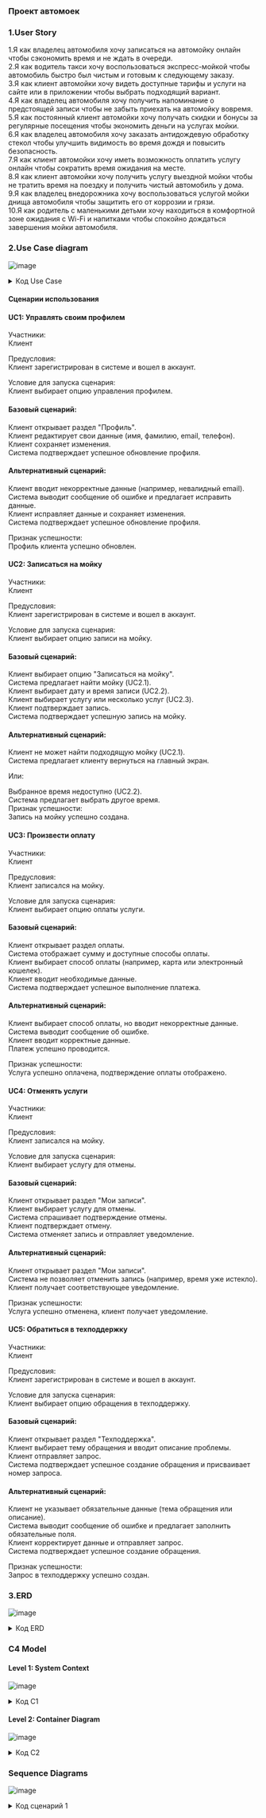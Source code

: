 ### Проект автомоек

### 1.User Story
1.Я как владелец автомобиля хочу записаться на автомойку онлайн чтобы сэкономить время и не ждать в очереди. <br>
2.Я как водитель такси хочу воспользоваться экспресс-мойкой чтобы автомобиль быстро был чистым и готовым к следующему заказу.<br>
3.Я как клиент автомойки хочу видеть доступные тарифы и услуги на сайте или в приложении чтобы выбрать подходящий вариант.<br>
4.Я как владелец автомобиля хочу получить напоминание о предстоящей записи чтобы не забыть приехать на автомойку вовремя.<br>
5.Я как постоянный клиент автомойки хочу получать скидки и бонусы за регулярные посещения чтобы экономить деньги на услугах мойки.<br>
6.Я как владелец автомобиля хочу заказать антидождевую обработку стекол чтобы улучшить видимость во время дождя и повысить безопасность.<br>
7.Я как клиент автомойки хочу иметь возможность оплатить услугу онлайн чтобы сократить время ожидания на месте.<br>
8.Я как клиент автомойки хочу получить услугу выездной мойки чтобы не тратить время на поездку и получить чистый автомобиль у дома.<br>
9.Я как владелец внедорожника хочу воспользоваться услугой мойки днища автомобиля чтобы защитить его от коррозии и грязи.<br>
10.Я как родитель с маленькими детьми хочу находиться в комфортной зоне ожидания с Wi-Fi и напитками чтобы спокойно дождаться завершения мойки автомобиля.<br>

### 2.Use Case diagram
![image](https://github.com/user-attachments/assets/86c565aa-c5e8-41dd-a50d-85f59ed5c317)


<details>
  <summary>Код Use Case</summary>
  
```plantuml

@startuml
left to right direction
actor "Клиент" as client

rectangle  Мойка.ру  {
  usecase "UC1:Управлять своим профилем" as UC1
  usecase "UC2:Записаться на мойку" as UC2
  usecase "UC2.1:Найти мойку" as UC2.1
  usecase "UC2.2:Выбрать дату и время" as UC2.2
  usecase "UC2.3:Выбрать услугу" as UC2.3
  usecase "UC3:Произвести оплату" as UC3
  usecase "UC4:Отменять услуги" as UC4
  usecase "UC5:Обратиться в техподдержку" as UC5
  
}
client --> UC1
client --> UC2
UC2 --> UC2.1:(include)
UC2 --> UC2.2:(include)
UC2 --> UC2.3:(include)
client --> UC3
client --> UC4
client --> UC5

@enduml
```

</details>

#### Сценарии использования

#### UC1: Управлять своим профилем
Участники:<br>
Клиент<br>

Предусловия:<br>
Клиент зарегистрирован в системе и вошел в аккаунт.<br>

Условие для запуска сценария:<br>
Клиент выбирает опцию управления профилем.<br>

#### Базовый сценарий:<br>
Клиент открывает раздел "Профиль".<br>
Клиент редактирует свои данные (имя, фамилию, email, телефон).<br>
Клиент сохраняет изменения.<br>
Система подтверждает успешное обновление профиля.<br>

#### Альтернативный сценарий:<br>
Клиент вводит некорректные данные (например, невалидный email).<br>
Система выводит сообщение об ошибке и предлагает исправить данные.<br>
Клиент исправляет данные и сохраняет изменения.<br>
Система подтверждает успешное обновление профиля.<br>

Признак успешности:<br>
Профиль клиента успешно обновлен.<br>

#### UC2: Записаться на мойку<br>
Участники:<br>
Клиент<br>

Предусловия:<br>
Клиент зарегистрирован в системе и вошел в аккаунт.<br>

Условие для запуска сценария:<br>
Клиент выбирает опцию записи на мойку.<br>

#### Базовый сценарий:<br>
Клиент выбирает опцию "Записаться на мойку".<br>
Система предлагает найти мойку (UC2.1).<br>
Клиент выбирает дату и время записи (UC2.2).<br>
Клиент выбирает услугу или несколько услуг (UC2.3).<br>
Клиент подтверждает запись.<br>
Система подтверждает успешную запись на мойку.<br>

#### Альтернативный сценарий:<br>
Клиент не может найти подходящую мойку (UC2.1).<br>
Система предлагает клиенту вернуться на главный экран.<br>

Или:<br>

Выбранное время недоступно (UC2.2).<br>
Система предлагает выбрать другое время.<br>
Признак успешности:<br>
Запись на мойку успешно создана.<br>

#### UC3: Произвести оплату<br>
Участники:<br>
Клиент<br>

Предусловия:<br>
Клиент записался на мойку.<br>

Условие для запуска сценария:<br>
Клиент выбирает опцию оплаты услуги.<br>

#### Базовый сценарий:<br>
Клиент открывает раздел оплаты.<br>
Система отображает сумму и доступные способы оплаты.<br>
Клиент выбирает способ оплаты (например, карта или электронный кошелек).<br>
Клиент вводит необходимые данные.<br>
Система подтверждает успешное выполнение платежа.<br>

#### Альтернативный сценарий:<br>
Клиент выбирает способ оплаты, но вводит некорректные данные.<br>
Система выводит сообщение об ошибке.<br>
Клиент вводит корректные данные.<br>
Платеж успешно проводится.<br>

Признак успешности:<br>
Услуга успешно оплачена, подтверждение оплаты отображено.<br>

#### UC4: Отменять услуги<br>
Участники:<br>
Клиент<br>

Предусловия:<br>
Клиент записался на мойку.<br>

Условие для запуска сценария:<br>
Клиент выбирает услугу для отмены.<br>

#### Базовый сценарий:<br>
Клиент открывает раздел "Мои записи".<br>
Клиент выбирает услугу для отмены.<br>
Система спрашивает подтверждение отмены.<br>
Клиент подтверждает отмену.<br>
Система отменяет запись и отправляет уведомление.<br>

#### Альтернативный сценарий:<br>
Клиент открывает раздел "Мои записи".<br>
Система не позволяет отменить запись (например, время уже истекло).<br>
Клиент получает соответствующее уведомление.<br>

Признак успешности:<br>
Услуга успешно отменена, клиент получает уведомление.<br>

#### UC5: Обратиться в техподдержку<br>
Участники:<br>
Клиент<br>

Предусловия:<br>
Клиент зарегистрирован в системе и вошел в аккаунт.<br>

Условие для запуска сценария:<br>
Клиент выбирает опцию обращения в техподдержку.<br>

#### Базовый сценарий:<br>
Клиент открывает раздел "Техподдержка".<br>
Клиент выбирает тему обращения и вводит описание проблемы.<br>
Клиент отправляет запрос.<br>
Система подтверждает успешное создание обращения и присваивает номер запроса.<br>

#### Альтернативный сценарий:<br>
Клиент не указывает обязательные данные (тема обращения или описание).<br>
Система выводит сообщение об ошибке и предлагает заполнить обязательные поля.<br>
Клиент корректирует данные и отправляет запрос.<br>
Система подтверждает успешное создание обращения.<br>

Признак успешности:<br>
Запрос в техподдержку успешно создан.<br>

### 3.ERD
![image](https://github.com/user-attachments/assets/f82b4368-7d8c-4fe9-9a8f-8bc74ad0b688)


<details>
  <summary>Код ERD</summary>
  
```plaintext

Table Client {
  client_id int [pk]
  first_name varchar
  last_name varchar
  email varchar
  phone varchar
  password varchar
}

Table Profile {
  profile_id int [pk]
  client_id int [ref: > Client.client_id]
  created_at datetime
  updated_at datetime
}

Table CarWash {
  car_wash_id int [pk]
  name varchar
  address varchar
  rating float
  contact_phone varchar
}

Table Service {
  service_id int [pk]
  service_name varchar
  description text
  price decimal
  duration int
}

Table Booking {
  booking_id int [pk]
  client_id int [ref: > Client.client_id]
  car_wash_id int [ref: > CarWash.car_wash_id]
  booking_datetime datetime
  status varchar
  total_price decimal
}

Table SelectedServices {
  booking_id int [ref: > Booking.booking_id]
  service_id int [ref: > Service.service_id]
  quantity int
}

Table Payment {
  payment_id int [pk]
  booking_id int [ref: > Booking.booking_id]
  payment_datetime datetime
  amount decimal
  payment_status varchar
  payment_method varchar
}

Table Support {
  support_id int [pk]
  client_id int [ref: > Client.client_id]
  request_topic varchar
  issue_description text
  created_at datetime
  request_status varchar
}

```

</details>

### C4 Model

#### Level 1: System Context
![image](https://github.com/user-attachments/assets/6f2c9eda-f314-4478-a717-bbd1980ab585)

<details>
  <summary>Код C1</summary>
  
```plaintext

@startuml
!include https://raw.githubusercontent.com/plantuml-stdlib/C4-PlantUML/master/C4_Context.puml

LAYOUT_WITH_LEGEND()

' System Context
System_Boundary(c1, "Автомойка") {

    System(auto_wash, "Автомойка", "Система управления автомойкой", "Управляет бронированиями, услугами, платежами и пользователями")

}

Person(client, "Клиент", "Пользователь, заказывающий услуги автомойки")
Person(admin, "Администратор", "Сотрудник автомойки, управляющий системой")


System_Ext(payment_system, "Платежная система", "Обрабатывает платежи")
System_Ext(notification_system, "Система уведомлений", "Отправляет уведомления пользователям")
System_Ext(accounting_system, "Система учета", "Система финансового учета")
System_Ext(map_system, "Картографическая система", "Предоставляет информацию о местоположении")


Rel(client, auto_wash, "Запись на мойку, просмотр цен, оплата, отслеживание статуса, обращение в техподдержку", "HTTPS")
Rel(admin, auto_wash, "Управление автомойками, услугами, тарифами, расписанием, просмотр отчетов", "HTTPS")

Rel(auto_wash, payment_system, "Обработка платежей", "REST")
Rel(auto_wash, notification_system, "Отправка уведомлений", "REST")
Rel(auto_wash, accounting_system, "Получение данных по прибыли", "REST")
Rel(auto_wash, map_system, "Получение данных о местоположении автомоек", "REST")

@enduml


```

</details>

#### Level 2: Container Diagram
![image](https://github.com/user-attachments/assets/8c3300bc-cc17-4b22-a131-c531d78659f6)

<details>
  <summary>Код C2</summary>
  
```plaintext

@startuml
!include https://raw.githubusercontent.com/plantuml-stdlib/C4-PlantUML/master/C4_Container.puml

LAYOUT_WITH_LEGEND()

' Containers
System_Boundary(c1, "Автомойка") {
    Container(web_app, "Веб-приложение", "Java, Spring Boot", "Предоставляет интерфейс для клиентов и администраторов")
    Container(mobile_app, "Мобильное приложение", "React Native", "Предоставляет интерфейс для клиентов")
    Container(api, "API-сервис", "Java, Spring Boot", "Предоставляет API для веб- и мобильных приложений")
    ContainerDb(db, "База данных", "PostgreSQL", "Хранит данные пользователей, автомоек, бронирований и т.д.")
   Container(notification_service, "Сервис уведомлений", "Node.js", "Отправляет уведомления пользователям")
}

' External Systems
System_Ext(payment_system, "Платежная система", "Сторонняя система для обработки платежей")
System_Ext(accounting_system, "Система учета", "Сторонняя система для финансовой отчетности")
System_Ext(map_system, "Картографическая система", "Сторонняя система для получения информации о местоположении")
'Person
Person(client, "Клиент", "Пользователь, заказывающий услуги автомойки")
Person(admin, "Администратор", "Сотрудник автомойки, управляющий системой")


' Relationships
Rel(client, mobile_app, "Использует для заказа услуг")
Rel(client, web_app, "Использует для заказа услуг и управления профилем")
Rel(admin, web_app, "Использует для управления системой")
Rel(mobile_app, api, "Использует API")
Rel(web_app, api, "Использует API")
Rel(api, db, "Использует для хранения данных", "JDBC")
Rel(api, payment_system, "Использует для обработки платежей", "REST")
Rel(api, notification_service, "Использует для отправки уведомлений", "REST")
Rel(notification_service, notification_system, "Отправка уведомлений", "REST")
Rel(api, accounting_system, "Получает данные для финансовой отчетности", "REST")
Rel(api, map_system, "Получает данные о местоположении автомоек", "REST")
@enduml


```

</details>

### Sequence Diagrams

![image](https://github.com/user-attachments/assets/e5f433ce-3582-482d-95ec-d9e680a3b3cc)


<details>
  <summary>Код cценарий 1</summary>
  
```plaintext

@startuml
actor Client
actor Admin
participant "Mobile App" as MobileApp
participant "Web App" as WebApp
participant "API Service" as APIService
database "Database" as Database
participant "Payment System" as PaymentSystem
participant "Notification Service" as NotificationService
participant "Accounting System" as AccountingSystem
participant "Map System" as MapSystem

Client -> MobileApp: Открывает приложение
MobileApp -> APIService: Запрос списка автомоек
APIService -> MapSystem: Получение данных о местоположении автомоек
MapSystem --> APIService: Данные о местоположении
APIService -> Database: Получение списка автомоек
Database --> APIService: Список автомоек
APIService --> MobileApp: Список автомоек

Client -> MobileApp: Выбирает автомойку и услугу
MobileApp -> APIService: Запрос на создание бронирования
APIService -> Database: Сохранение данных бронирования
Database --> APIService: Успешное сохранение
APIService -> PaymentSystem: Инициирование оплаты
PaymentSystem --> APIService: Успешная оплата
APIService -> NotificationService: Отправка уведомления о бронировании
NotificationService --> Client: Уведомление о бронировании

Admin -> WebApp: Открывает панель управления
WebApp -> APIService: Запрос данных о бронированиях
APIService -> Database: Получение данных о бронированиях
Database --> APIService: Данные о бронированиях
APIService --> WebApp: Данные о бронированиях
Admin -> WebApp: Вносит изменения в бронирование
WebApp -> APIService: Обновление данных бронирования
APIService -> Database: Обновление данных
Database --> APIService: Успешное обновление

APIService -> AccountingSystem: Отправка данных для учета
AccountingSystem --> APIService: Подтверждение получения данных
@enduml


```

</details>
